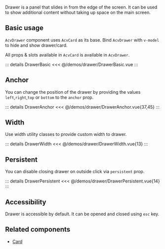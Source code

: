 Drawer is a panel that slides in from the edge of the screen.
It can be used to show additional content without taking up space on the main screen.

## Basic usage

`AcvDrawer` component uses `AcvCard` as its base.
Bind `AcvDrawer` with `v-model` to hide and show drawer/card.

All props & slots available in `AcvCard` is available in `AcvDrawer`.

<DrawerBasic />

::: details DrawerBasic
<<< @/demos/drawer/DrawerBasic.vue
:::

## Anchor

You can change the position of the drawer by providing the values `left`,`right`,`top` or `bottom` to the `anchor` prop.

<DrawerAnchor />

::: details DrawerAnchor
<<< @/demos/drawer/DrawerAnchor.vue{37,45}
:::

## Width

Use width utility classes to provide custom width to drawer.

<DrawerWidth />

::: details DrawerWidth
<<< @/demos/drawer/DrawerWidth.vue{13}
:::

## Persistent

You can disable closing drawer on outside click via `persistent` prop.

<DrawerPersistent />

::: details DrawerPersistent
<<< @/demos/drawer/DrawerPersistent.vue{14}
:::

## Accessibility

Drawer is accessible by default.
It can be opened and closed using `esc` key.

## Related components

- [Card](/components/card/card.doc)
